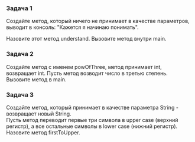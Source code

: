 ### Задача 1
Создайте метод, который ничего не принимает в качестве параметров, выводит в консоль: "Кажется я начинаю понимать".
  
Назовите этот метод understand.
Вызовите метод внутри main.

### Задача 2
Создайте метод c именем powOfThree, метод принимает int, возвращает int. Пусть метод возводит число в третью степень. 
Вызовите метод в main.

### Задача 3
Создайте метод, который принимает в качестве параметра String - возвращает новый String.  
Пусть метод переводит первые три символа в upper case (верхний регистр), а все остальные символы в lower case (нижний регистр).
Назовите метод firstToUpper.


